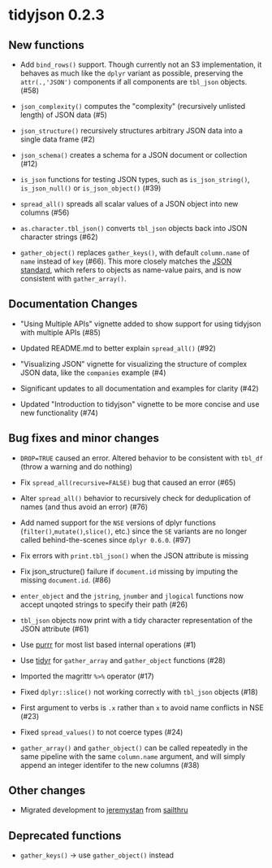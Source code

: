 # tidyjson 0.2.3

## New functions

* Add `bind_rows()` support.  Though currently not an S3 implementation, it behaves as much like the `dplyr` variant as possible, preserving the `attr(.,'JSON')` components if all components are `tbl_json` objects. (#58)

* `json_complexity()` computes the "complexity" (recursively unlisted length) of JSON data (#5)

* `json_structure()` recursively structures arbitrary JSON data into a single data frame (#2)

* `json_schema()` creates a schema for a JSON document or collection (#12)

* `is_json` functions for testing JSON types, such as `is_json_string()`, `is_json_null()` or `is_json_object()` (#39)

* `spread_all()` spreads all scalar values of a JSON object into new columns (#56)

* `as.character.tbl_json()` converts `tbl_json` objects back into JSON character strings (#62)

* `gather_object()` replaces `gather_keys()`, with default `column.name` of `name` instead of `key` (#66). This more closely matches the [JSON standard](http://www.json.org/), which refers to objects as name-value pairs, and is now consistent with `gather_array()`.

## Documentation Changes

* "Using Multiple APIs" vignette added to show support for using tidyjson with multiple APIs (#85)

* Updated README.md to better explain `spread_all()` (#92)

* "Visualizing JSON" vignette for visualizing the structure of complex JSON data, like the `companies` example (#4)

* Significant updates to all documentation and examples for clarity (#42)

* Updated "Introduction to tidyjson" vignette to be more concise and use new functionality (#74)

## Bug fixes and minor changes

* `DROP=TRUE` caused an error.  Altered behavior to be consistent with `tbl_df` (throw a warning and do nothing)

* Fix `spread_all(recursive=FALSE)` bug that caused an error (#65)

* Alter `spread_all()` behavior to recursively check for deduplication of names (and thus avoid an error) (#76)

* Add named support for the `NSE` versions of dplyr functions (`filter()`,`mutate()`,`slice()`, etc.) since the `SE` variants are no longer called behind-the-scenes since `dplyr 0.6.0`.  (#97)

* Fix errors with `print.tbl_json()` when the JSON attribute is missing

* Fix json_structure() failure if `document.id` missing by imputing 
the missing `document.id`.  (#86)

* `enter_object` and the `jstring`, `jnumber` and `jlogical` functions now accept unqoted strings to specify their path (#26)

* `tbl_json` objects now print with a tidy character representation of the JSON attribute (#61)

* Use [purrr](https://github.com/jeremystan/purrr) for most list based internal operations (#1)

* Use [tidyr](https://github.com/hadley/tidyr) for `gather_array` and `gather_object` functions (#28)

* Imported the magrittr `%>%` operator (#17)

* Fixed `dplyr::slice()` not working correctly with `tbl_json` objects (#18)

* First argument to verbs is `.x` rather than `x` to avoid name conflicts in NSE (#23)

* Fixed `spread_values()` to not coerce types (#24)

* `gather_array()` and `gather_object()` can be called repeatedly in the same pipeline with the same `column.name` argument, and will simply append an integer identifer to the new columns (#38)


## Other changes

* Migrated development to [jeremystan](https://github.com/jeremystan/tidyjson) from [sailthru](https://github.com/sailthru/tidyjson)

## Deprecated functions

* `gather_keys()` -> use `gather_object()` instead
